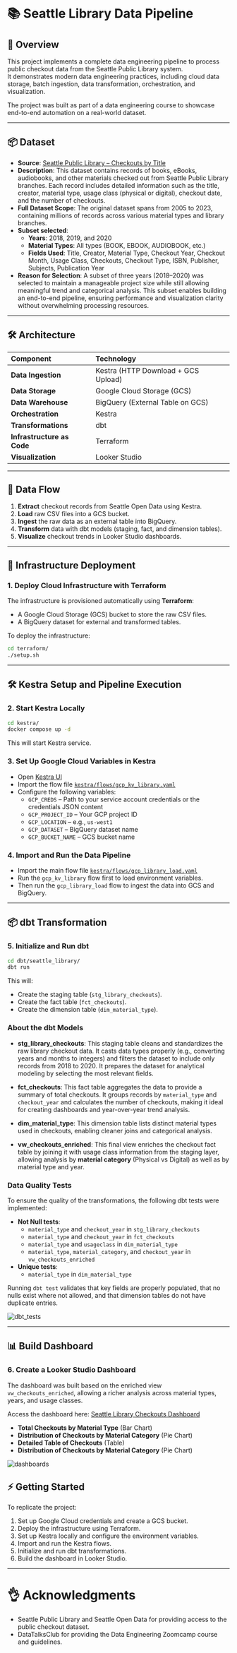 # 📚 Seattle Library Data Pipeline

## 🏩 Overview

This project implements a complete data engineering pipeline to process public checkout data from the Seattle Public Library system.  
It demonstrates modern data engineering practices, including cloud data storage, batch ingestion, data transformation, orchestration, and visualization.

The project was built as part of a data engineering course to showcase end-to-end automation on a real-world dataset.

---

## 📦 Dataset

- **Source**: [Seattle Public Library – Checkouts by Title](https://data.seattle.gov/Community-and-Culture/Checkouts-by-Title/tmmm-ytt6)
- **Description**: This dataset contains records of books, eBooks, audiobooks, and other materials checked out from Seattle Public Library branches. Each record includes detailed information such as the title, creator, material type, usage class (physical or digital), checkout date, and the number of checkouts.
- **Full Dataset Scope**: The original dataset spans from 2005 to 2023, containing millions of records across various material types and library branches.
- **Subset selected**:
  - **Years**: 2018, 2019, and 2020
  - **Material Types**: All types (BOOK, EBOOK, AUDIOBOOK, etc.)
  - **Fields Used**: Title, Creator, Material Type, Checkout Year, Checkout Month, Usage Class, Checkouts, Checkout Type, ISBN, Publisher, Subjects, Publication Year
- **Reason for Selection**:
A subset of three years (2018–2020) was selected to maintain a manageable project size while still allowing meaningful trend and categorical analysis.
This subset enables building an end-to-end pipeline, ensuring performance and visualization clarity without overwhelming processing resources.
---

## 🛠️ Architecture

| Component | Technology |
|:----------|:------------|
| **Data Ingestion** | Kestra (HTTP Download + GCS Upload) |
| **Data Storage** | Google Cloud Storage (GCS) |
| **Data Warehouse** | BigQuery (External Table on GCS) |
| **Orchestration** | Kestra |
| **Transformations** | dbt |
| **Infrastructure as Code** | Terraform |
| **Visualization** | Looker Studio |

---

## 🔄 Data Flow

1. **Extract** checkout records from Seattle Open Data using Kestra.
2. **Load** raw CSV files into a GCS bucket.
3. **Ingest** the raw data as an external table into BigQuery.
4. **Transform** data with dbt models (staging, fact, and dimension tables).
5. **Visualize** checkout trends in Looker Studio dashboards.

---

## 🚀 Infrastructure Deployment

### 1. Deploy Cloud Infrastructure with Terraform

The infrastructure is provisioned automatically using **Terraform**:
- A Google Cloud Storage (GCS) bucket to store the raw CSV files.
- A BigQuery dataset for external and transformed tables.

To deploy the infrastructure:
```bash
cd terraform/
./setup.sh
```

---

## 🛠️ Kestra Setup and Pipeline Execution

### 2. Start Kestra Locally
```bash
cd kestra/
docker compose up -d
```

This will start Kestra service.

### 3. Set Up Google Cloud Variables in Kestra

- Open [Kestra UI](http://localhost:8080/)
- Import the flow file [`kestra/flows/gcp_kv_library.yaml`](kestra/flows/gcp_kv_library.yaml)
- Configure the following variables:
  - `GCP_CREDS` – Path to your service account credentials or the credentials JSON content
  - `GCP_PROJECT_ID` – Your GCP project ID
  - `GCP_LOCATION` – e.g., `us-west1`
  - `GCP_DATASET` – BigQuery dataset name
  - `GCP_BUCKET_NAME` – GCS bucket name

### 4. Import and Run the Data Pipeline

- Import the main flow file [`kestra/flows/gcp_library_load.yaml`](kestra/flows/gcp_library_load.yaml)
- Run the `gcp_kv_library` flow first to load environment variables.
- Then run the `gcp_library_load` flow to ingest the data into GCS and BigQuery.

---
## 📦 dbt Transformation

### 5. Initialize and Run dbt

```bash
cd dbt/seattle_library/
dbt run
```

This will:
- Create the staging table (`stg_library_checkouts`).
- Create the fact table (`fct_checkouts`).
- Create the dimension table (`dim_material_type`).

### About the dbt Models

- **stg_library_checkouts**: This staging table cleans and standardizes the raw library checkout data. It casts data types properly (e.g., converting years and months to integers) and filters the dataset to include only records from 2018 to 2020. It prepares the dataset for analytical modeling by selecting the most relevant fields.

- **fct_checkouts**: This fact table aggregates the data to provide a summary of total checkouts. It groups records by `material_type` and `checkout_year` and calculates the number of checkouts, making it ideal for creating dashboards and year-over-year trend analysis.

- **dim_material_type**: This dimension table lists distinct material types used in checkouts, enabling cleaner joins and categorical analysis.

- **vw_checkouts_enriched**: This final view enriches the checkout fact table by joining it with usage class information from the staging layer, allowing analysis by **material category** (Physical vs Digital) as well as by material type and year.


### Data Quality Tests

To ensure the quality of the transformations, the following dbt tests were implemented:

- **Not Null tests**:
  - `material_type` and `checkout_year` in `stg_library_checkouts`
  - `material_type` and `checkout_year` in `fct_checkouts`
  - `material_type` and `usageclass` in `dim_material_type`
  - `material_type`, `material_category`, and `checkout_year` in `vw_checkouts_enriched`
- **Unique tests**:
  - `material_type` in `dim_material_type`

Running `dbt test` validates that key fields are properly populated, that no nulls exist where not allowed, and that dimension tables do not have duplicate entries.

![dbt_tests](images/dbt_test.png)

---

## 📊 Build Dashboard

### 6. Create a Looker Studio Dashboard

The dashboard was built based on the enriched view `vw_checkouts_enriched`, allowing a richer analysis across material types, years, and usage classes.

Access the dashboard here: [Seattle Library Checkouts Dashboard](https://lookerstudio.google.com/reporting/dad59883-b052-457f-9e6b-7014782a4971)

- **Total Checkouts by Material Type** (Bar Chart)
- **Distribution of Checkouts by Material Category** (Pie Chart)
- **Detailed Table of Checkouts** (Table)
- **Distribution of Checkouts by Material Category** (Pie Chart)

![dashboards](dashboards/dashboards.png)

## ⚡ Getting Started

To replicate the project:

1. Set up Google Cloud credentials and create a GCS bucket.
2. Deploy the infrastructure using Terraform.
3. Set up Kestra locally and configure the environment variables.
4. Import and run the Kestra flows.
5. Initialize and run dbt transformations.
6. Build the dashboard in Looker Studio.

---


# 👌 Acknowledgments

- Seattle Public Library and Seattle Open Data for providing access to the public checkout dataset.
- DataTalksClub for providing the Data Engineering Zoomcamp course and guidelines.